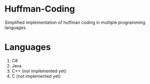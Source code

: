 # Huffman-Coding
Simplified implementation of huffman coding in multiple programming languages.
# Languages
1) C#
2) Java
3) C++ (not implemented yet)
4) C (not implemented yet)
